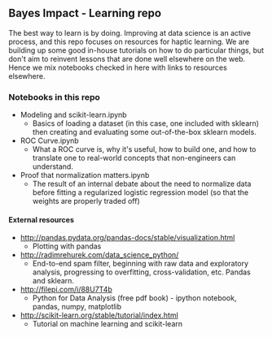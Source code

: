 ## Bayes Impact - Learning repo

The best way to learn is by doing. Improving at data science is an active process, and this repo focuses on resources for haptic learning. We are building up some good in-house tutorials on how to do particular things, but don't aim to reinvent lessons that are done well elsewhere on the web. Hence we mix notebooks checked in here with links to resources elsewhere.

### Notebooks in this repo

  * Modeling and scikit-learn.ipynb
    * Basics of loading a dataset (in this case, one included with sklearn) then creating and evaluating some out-of-the-box sklearn models.
  * ROC Curve.ipynb
    * What a ROC curve is, why it's useful, how to build one, and how to translate one to real-world concepts that non-engineers can understand.
  * Proof that normalization matters.ipynb
    * The result of an internal debate about the need to normalize data before fitting a regularized logistic regression model (so that the weights are properly traded off)

#### External resources

  * http://pandas.pydata.org/pandas-docs/stable/visualization.html
    * Plotting with pandas
  * http://radimrehurek.com/data_science_python/
    * End-to-end spam filter, beginning with raw data and exploratory analysis, progressing to overfitting, cross-validation, etc. Pandas and sklearn.
  * http://filepi.com/i/88U7T4b
    * Python for Data Analysis (free pdf book) - ipython notebook, pandas, numpy, matplotlib
  * http://scikit-learn.org/stable/tutorial/index.html
    * Tutorial on machine learning and scikit-learn


